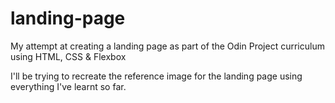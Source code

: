 # landing-page
My attempt at creating a landing page as part of the Odin Project curriculum using HTML, CSS &amp; Flexbox


I'll be trying to recreate the reference image for the landing page using everything I've learnt so far.